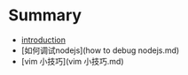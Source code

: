 # Summary

* [introduction](README.md)
* [如何调试nodejs](how to debug nodejs.md)
* [vim 小技巧](vim 小技巧.md)

